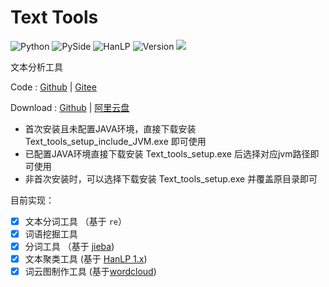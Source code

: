# Text Tools 

 ![Python](https://img.shields.io/badge/Python-3.9-blue) 
 ![PySide](https://img.shields.io/badge/PySide-6-blue) 
 ![HanLP](https://img.shields.io/badge/HanLP-1.x-blue) 
 ![Version](https://img.shields.io/badge/Version-v0.0.2-blue) 
 <a href="https://github.com/casuallyName/text-tools/blob/main/LICENSE"><img src="https://img.shields.io/badge/License-Apache 2.0-blue"></a>

文本分析工具

Code : [Github](https://github.com/casuallyName/text-tools) | [Gitee](https://gitee.com/casuallyName/text-tools)

Download : [Github](https://github.com/casuallyName/text-tools/tags) | [阿里云盘](https://www.aliyundrive.com/s/i5qSC52t3eY)
* 首次安装且未配置JAVA环境，直接下载安装 Text_tools_setup_include_JVM.exe 即可使用 
* 已配置JAVA环境直接下载安装 Text_tools_setup.exe 后选择对应jvm路径即可使用
* 非首次安装时，可以选择下载安装 Text_tools_setup.exe 并覆盖原目录即可

目前实现：

- [x] 文本分词工具 （基于 `re`）
- [x] 词语挖掘工具
- [x] 分词工具 （基于 [jieba](https://github.com/fxsjy/jieba))
- [x] 文本聚类工具 (基于 [HanLP 1.x](https://github.com/hankcs/HanLP/tree/1.x))
- [x] 词云图制作工具 (基于[wordcloud](https://github.com/amueller/word_cloud))
